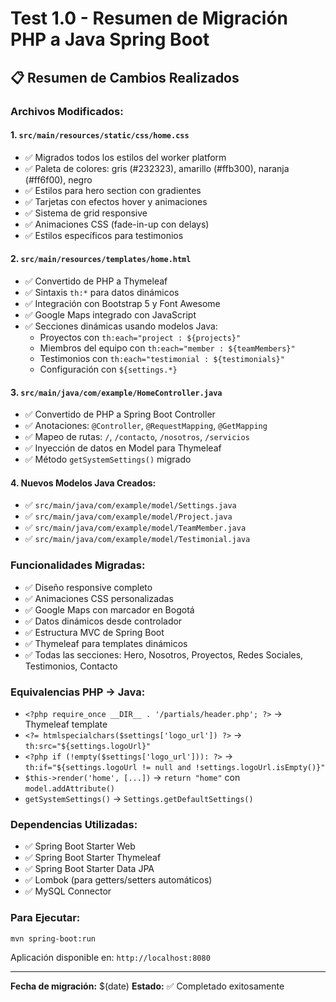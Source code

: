 # Test 1.0 - Resumen de Migración PHP a Java Spring Boot

## 📋 **Resumen de Cambios Realizados**

### **Archivos Modificados:**

#### 1. **`src/main/resources/static/css/home.css`**
- ✅ Migrados todos los estilos del worker platform
- ✅ Paleta de colores: gris (#232323), amarillo (#ffb300), naranja (#ff6f00), negro
- ✅ Estilos para hero section con gradientes
- ✅ Tarjetas con efectos hover y animaciones
- ✅ Sistema de grid responsive
- ✅ Animaciones CSS (fade-in-up con delays)
- ✅ Estilos específicos para testimonios

#### 2. **`src/main/resources/templates/home.html`**
- ✅ Convertido de PHP a Thymeleaf
- ✅ Sintaxis `th:*` para datos dinámicos
- ✅ Integración con Bootstrap 5 y Font Awesome
- ✅ Google Maps integrado con JavaScript
- ✅ Secciones dinámicas usando modelos Java:
  - Proyectos con `th:each="project : ${projects}"`
  - Miembros del equipo con `th:each="member : ${teamMembers}"`
  - Testimonios con `th:each="testimonial : ${testimonials}"`
  - Configuración con `${settings.*}`

#### 3. **`src/main/java/com/example/HomeController.java`**
- ✅ Convertido de PHP a Spring Boot Controller
- ✅ Anotaciones: `@Controller`, `@RequestMapping`, `@GetMapping`
- ✅ Mapeo de rutas: `/`, `/contacto`, `/nosotros`, `/servicios`
- ✅ Inyección de datos en Model para Thymeleaf
- ✅ Método `getSystemSettings()` migrado

#### 4. **Nuevos Modelos Java Creados:**
- ✅ `src/main/java/com/example/model/Settings.java`
- ✅ `src/main/java/com/example/model/Project.java`
- ✅ `src/main/java/com/example/model/TeamMember.java`
- ✅ `src/main/java/com/example/model/Testimonial.java`

### **Funcionalidades Migradas:**
- ✅ Diseño responsive completo
- ✅ Animaciones CSS personalizadas
- ✅ Google Maps con marcador en Bogotá
- ✅ Datos dinámicos desde controlador
- ✅ Estructura MVC de Spring Boot
- ✅ Thymeleaf para templates dinámicos
- ✅ Todas las secciones: Hero, Nosotros, Proyectos, Redes Sociales, Testimonios, Contacto

### **Equivalencias PHP → Java:**
- `<?php require_once __DIR__ . '/partials/header.php'; ?>` → Thymeleaf template
- `<?= htmlspecialchars($settings['logo_url']) ?>` → `th:src="${settings.logoUrl}"`
- `<?php if (!empty($settings['logo_url'])): ?>` → `th:if="${settings.logoUrl != null and !settings.logoUrl.isEmpty()}"`
- `$this->render('home', [...])` → `return "home"` con `model.addAttribute()`
- `getSystemSettings()` → `Settings.getDefaultSettings()`

### **Dependencias Utilizadas:**
- ✅ Spring Boot Starter Web
- ✅ Spring Boot Starter Thymeleaf
- ✅ Spring Boot Starter Data JPA
- ✅ Lombok (para getters/setters automáticos)
- ✅ MySQL Connector

### **Para Ejecutar:**
```bash
mvn spring-boot:run
```
Aplicación disponible en: `http://localhost:8080`

---
**Fecha de migración:** $(date)
**Estado:** ✅ Completado exitosamente
